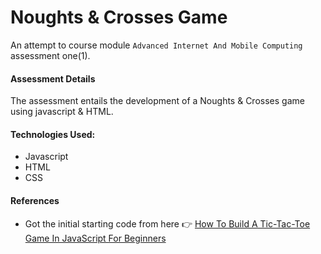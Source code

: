 # Noughts & Crosses Game

An attempt to course module `Advanced Internet And Mobile Computing` assessment one(1).

#### Assessment Details

The assessment entails the development of a Noughts & Crosses game using javascript & HTML.

#### Technologies Used:

- Javascript
- HTML
- CSS

#### References

- Got the initial starting code from here 👉 [How To Build A Tic-Tac-Toe Game In JavaScript For Beginners](https://hackr.io/blog/how-to-build-tic-tac-toe-in-javascript#step-7-adding-game-reset-functionality)
